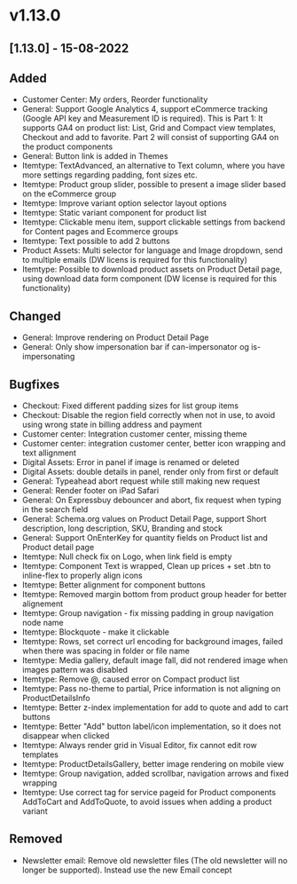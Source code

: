 
# v1.13.0
## [1.13.0] - 15-08-2022

## Added
* Customer Center: My orders, Reorder functionality
* General: Support Google Analytics 4, support eCommerce tracking (Google API key and Measurement ID is required). This is Part 1: It supports GA4 on product list: List, Grid and Compact view templates, Checkout and add to favorite. Part 2 will consist of supporting GA4 on the product components
* General: Button link is added in Themes
* Itemtype: TextAdvanced, an alternative to Text column, where you have more settings regarding padding, font sizes etc.
* Itemtype: Product group slider, possible to present a image slider based on the eCommerce group
* Itemtype: Improve variant option selector layout options
* Itemtype: Static variant component for product list
* Itemtype: Clickable menu item, support clickable settings from backend for Content pages and Ecommerce groups
* Itemtype: Text possible to add 2 buttons
* Product Assets: Multi selector for language and Image dropdown, send to multiple emails (DW licens is required for this functionality)
* Itemtype: Possible to download product assets on Product Detail page, using download data form component (DW license is required for this functionality)

## Changed
* General: Improve rendering on Product Detail Page
* General: Only show impersonation bar if can-impersonator og is-impersonating

## Bugfixes
* Checkout: Fixed different padding sizes for list group items
* Checkout: Disable the region field correctly when not in use, to avoid using wrong state in billing address and payment
* Customer center: Integration customer center, missing theme
* Customer center: integration customer center, better icon wrapping and text allignment
* Digital Assets: Error in panel if image is renamed or deleted
* Digital Assets: double details in panel, render only from first or default
* General: Typeahead abort request while still making new request
* General: Render footer on iPad Safari
* General: On Expressbuy debouncer and abort, fix request when typing in the search field
* General: Schema.org values on Product Detail Page, support Short description, long description, SKU, Branding and stock
* General: Support OnEnterKey for quantity fields on Product list and Product detail page
* Itemtype: Null check fix on Logo, when link field is empty
* Itemtype: Component Text is wrapped, Clean up prices + set .btn to inline-flex to properly align icons
* Itemtype: Better alignment for component buttons
* Itemtype: Removed margin bottom from  product group header for better alignement
* Itemtype: Group navigation - fix missing padding in group navigation node name
* Itemtype: Blockquote - make it clickable
* Itemtype: Rows, set correct url encoding for background images, failed when there was spacing in folder or file name
* Itemtype: Media gallery, default image fall, did not rendered image when images pattern was disabled
* Itemtype: Remove @, caused error on Compact product list 
* Itemtype: Pass no-theme to partial, Price information is not aligning on ProductDetailsInfo
* Itemtype: Better z-index implementation for add to quote and add to cart buttons
* Itemtype: Better "Add" button label/icon implementation, so it does not disappear when clicked
* Itemtype: Always render grid in Visual Editor, fix cannot edit row templates
* Itemtype: ProductDetailsGallery, better image rendering on mobile view
* Itemtype: Group navigation, added scrollbar, navigation arrows and fixed wrapping
* Itemtype: Use correct tag for service pageid for Product components AddToCart and AddToQuote, to avoid issues when adding a product variant

## Removed
* Newsletter email: Remove old newsletter files (The old newsletter will no longer be supported). Instead use the new Email concept
